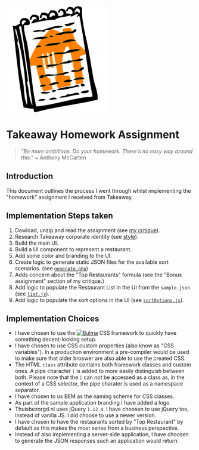 ![Takeaway Homework Assignment Logo](./docs/logo.png)

# Takeaway Homework Assignment

> _"Be more ambitious. Do your homework. There's no easy way around this."_
> ~ Anthony McCarten

## Introduction

This document outlines the process I went through whilst implementing the
"homework" assignment I received from Takeaway.

## Implementation Steps taken

1. Dowload, unzip and read the assignment (see [my critique](./docs/critique.md)).
2. Research Takeaway corporate identity (see [style](./docs/style.md)).
3. Build the main UI.
4. Build a UI component to represent a restaurant.
5. Add some color and branding to the UI.
6. Create logic to generate static JSON files for the available sort scenarios.
   (see [`generate.php`](./src/generate.php))
7. Adds concern about the "Top Restaurants" formula (see the "Bonus
   assignment" section of my critique.)
8. Add logic to populate the Restaurant List in the UI from the `sample.json`
   (see [`list.js`](./web/js/list.js)).
9. Add logic to populate the sort options in the UI
   (see [`sortOptions.js`](./web/js/sortOptions.js)).

## Implementation Choices

- I have chosen to use the [<img src="https://bulma.io/images/bulma-logo.png" alt="Bulma" width="80" height="20" />](https://bulma.io)
  CSS framework to quickly have something decent-looking setup.
- I have chosen to use CSS custom properties (also know as "CSS variables").
  In a production environment a pre-compiler would be used to make sure that
  older broswer are also able to use the created CSS.
- The HTML `class` attribute contains both framework classes and custom ones.
  A pipe character `|` is added to more easily distinguish between both. Please
  note that the `|` can _not_ be accessed as a class as, in the context of a CSS
  selector, the pipe charater is used as a namespace separator.
- I have chosen to us BEM as the naming scheme for CSS classes.
- As part of the sample application branding I have added a logo.
- Thuisbezorgd.nl uses jQuery `1.12.4`. I have choosen to use jQuery too, instead
  of vanilla JS. I did choose to use a newer version.
- I have chosen to have the restaurants sorted by "Top Restaurant" by default as
  this makes the most sense from a business perspective.
- Instead of also implementing a server-side application, I have choosen to
  generate the JSON responses such an application would return.
